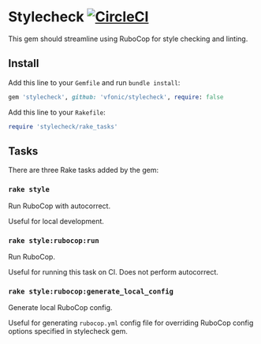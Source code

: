# Stylecheck [![CircleCI](https://circleci.com/gh/vfonic/stylecheck.svg?style=svg&circle-token=1456797e032bbc052d99a3cd7f5cf45e84fb28e9)](https://circleci.com/gh/vfonic/stylecheck)

This gem should streamline using RuboCop for style checking and linting.

## Install

Add this line to your `Gemfile` and run `bundle install`:

```ruby
gem 'stylecheck', github: 'vfonic/stylecheck', require: false
```

Add this line to your `Rakefile`:

```ruby
require 'stylecheck/rake_tasks'
```

## Tasks

There are three Rake tasks added by the gem:

### `rake style`

Run RuboCop with autocorrect.

Useful for local development.

### `rake style:rubocop:run`

Run RuboCop.

Useful for running this task on CI. Does not perform autocorrect.

### `rake style:rubocop:generate_local_config`

Generate local RuboCop config.

Useful for generating `rubocop.yml` config file for overriding RuboCop config options specified in stylecheck gem.
